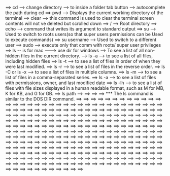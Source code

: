 ==> cd --> change directory --> to inside a folder 
tab button --> autocomplete the path during cd
==> pwd --> Displays the current working directory of the terminal 
==> clear --> this command is used to clear the terminal screen contents will not ve deleted but scrolled down
==> / --> Root directory
==> echo --> command that writes its argument to standard output 
==> su --> Used to switch to roots users(so that super users permissions can be Used to execute commands)
==> su username --> Used to switch to a different user 
==> sudo --> execute only that comm with roots/ super user privileges
==> ls -- is for mac ---> use  dir for windows 
--> To see a list of all non-hidden files in the current directory. 
--> ls -a --> to see a list of all files, including hidden files
==> ls -t --> to see a list of files in order of when they were last modified.
==> ls -r --> to see a list of files in the reverse order.
==> ls -C or ls -x --> to see a list of files in multiple columns. 
==> ls -m --> to see a list of files in a comma-separated series. 
==> ls -a --> to see a list of files with permissions, owner, and last modified date
==> ls -lh --> to see a list of files with file sizes displayed in a human readable format, such as M for MB, K for KB, and G for GB. 
==> ls path --> 
==> 
==> 
==> 
*** The ls command is similar to the DOS DIR command. 
==> 
==> 
==> 
==> 
==> 
==> 
==> 
==> 
==> 
==> 
==> 
==> 
==> 
==> 
==> 
==> 
==> 
==> 
==> 
==> 
==> 
==> 
==> 
==> 
==> 
==> 
==> 
==> 
==> 
==> 
==> 
==> 
==> 
==> 
==> 
==> 
==> 
==> 
==> 
==> 
==> 
==> 
==> 
==> 
==> 
==> 
==> 
==> 
==> 
==> 
==> 
==> 
==> 
==> 
==> 
==> 
==> 
==> 
==> 
==> 
==> 
==> 
==> 
==> 
==> 
==> 
==> 
==> 
==> 
==> 
==> 
==> 
==> 
==> 
==> 
==> 
==> 
==> 
==> 
==> 
==> 
==> 
==> 
==> 
==> 
==> 
==> 
==> 
==> 
==> 
==> 
==> 
==> 
==> 
==> 
==> 
==> 
==> 
==> 
==> 
==> 
==> 
==> 
==> 
==> 
==> 
==> 
==> 
==> 
==> 
==> 
==> 
==> 
==> 
==> 
==> 
==> 
==> 
==> 
==> 
==> 
==> 
==> 
==> 
==> 
==> 
==> 
==> 
==> 
==> 
==> 
==> 
==> 
==> 
==> 
==> 
==> 
==> 
==> 
==> 
==> 
==> 
==> 
==> 
==> 
==> 
==> 
==> 
==> 
==> 
==> 
==> 
==> 
==> 
==> 
==> 
==> 
==> 
==> 
==> 
==> 
==> 
==> 
==> 
==> 
==> 
==> 
==> 
==> 
==> 
==> 
==> 
==> 
==> 
==> 
==> 
==> 
==> 
==> 
==> 
==> 
==> 
==> 
==> 
==> 
==> 
==> 
==> 
==> 
==> 
==> 
==> 
==> 
==> 
==> 
==> 
==> 
==> 
==> 
==> 
==> 
==> 
==> 
==> 
==> 
==> 
==> 
==> 
==> 
==> 
==> 
==> 
==> 
==> 
==> 
==> 
==> 
==> 
==> 
==> 
==> 
==> 
==> 
==> 
==> 
==> 
==> 
==> 
==> 
==> 
==> 
==> 
==> 
==> 
==> 
==> 
==> 
==> 
==> 
==> 
==> 
==> 
==> 
==> 
==> 
==> 
==> 
==> 
==> 
==> 
==> 
==> 
==> 
==> 
==> 
==> 
==> 
==> 
==> 
==> 
==> 
==> 
==> 
==> 
==> 
==> 
==> 
==> 
==> 
==> 
==> 
==> 
==> 
==> 
==> 
==> 
==> 
==> 
==> 
==> 
==> 
==> 
==> 
==> 
==> 
==> 
==> 